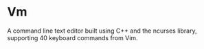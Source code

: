 # Vm

A command line text editor built using C++ and the ncurses library, supporting 40 keyboard commands from Vim.
